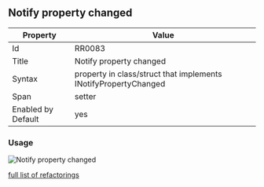 ## Notify property changed

Property | Value
--- | ---
Id|RR0083
Title|Notify property changed
Syntax|property in class/struct that implements INotifyPropertyChanged
Span|setter
Enabled by Default|yes

### Usage

![Notify property changed](../../images/refactorings/NotifyPropertyChanged.png)

[full list of refactorings](Refactorings.md)